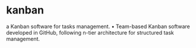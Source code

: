 # kanban
a Kanban software for tasks management.
•	Team-based Kanban software developed in GitHub, following n-tier architecture for structured task management.
